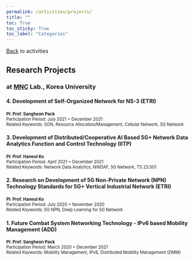 ```yaml
---
permalink: /activities/projects/
title: ""
toc: True
toc_sticky: True 
toc_label: "Categories"
---
```


[Back] to activities

[Back]:/activities/

## Research Projects



### at [MNC] Lab., Korea University
[MNC]:https://sites.google.com/site/mnclab/

#### 4. Development of Self-Organized Network for NS-3 (ETRI)

<span style="font-size:80%"> **PI: Prof. Sangheon Pack** <br/>
Participation Period: July 2021 ~ December 2021 <br/> 
Related Keywords: SON, Resource Allocation/Management, Cellular Network, 5G Network <br/> 


#### 3. Development of Distributed/Cooperative AI Based 5G+ Network Data Analytics Function and Control Technology (IITP)

<span style="font-size:80%"> **PI: Prof. Haneul Ko** <br/>
Participation Period: April 2021 ~ December 2021 <br/> 
Related Keywords: Network Data Analytics, NWDAF, 5G Network, TS 23.501<br/> 


#### 2. Research on Development of 5G Non-Private Network (NPN) Technology Standards for 5G+ Vertical Industrial Network (ETRI)

<span style="font-size:80%"> **PI: Prof. Haneul Ko** <br/>
Participation Period: July 2020 ~ November 2020 <br/> 
Related Keywords: 5G NPN, Deep Learning for 5G Network <br/> 


#### 1. Future Combat System Networking Technology - IPv6 based Mobility Management (ADD)

<span style="font-size:80%"> **PI: Prof. Sangheon Pack** <br/>
Participation Period: March 2020 ~ December 2021 <br/> 
Related Keywords: Mobility Management, IPv6, Distributed Mobility Management \(DMM) <br/> 


